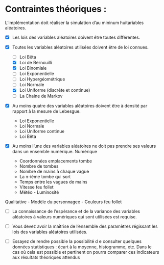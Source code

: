 # Contraintes théoriques :
L’implémentation doit réaliser la simulation d’au mininum huitariables aléatoires.

- [x]  Les lois des variables aléatoires doivent être toutes différentes.
- [x] Toutes les variables aléatoires utilisées doivent être de loi connues.
    - [ ] Loi Bêta
    - [x] Loi de Bernouilli
    - [x] Loi Binomiale
    - [ ] Loi Exponentielle
    - [ ] Loi Hypergéométrique
    - [ ] Loi Normale
    - [x] Loi Uniforme (discrète et continue)
    - [ ] La Chaine de Markov

- [x] Au moins quatre des variables aléatoires doivent être à densité par rapport à la mesure de Lebesgue.
    - Loi Exponentielle
    - Loi Normale
    - Loi Uniforme continue
    - Loi Bêta

- [x] Au moins l’une des variables aléatoires ne doit pas prendre ses valeurs dans un ensemble numérique.
Numérique
    - Coordonnées emplacements tombe
    - Nombre de tombes
    - Nombre de mains à chaque vague
    - La n-ième tombe qui sort
    - Temps entre les vagues de mains
    - Vitesse feu follet
    - Météo - Luminosité

Qualitative
    - Modèle du personnagee
    - Couleurs feu follet
    


- [ ] La connaissance de l’espérance et de la variance des variables aléatoires à valeurs numériques qui sont utilisées est requise.

- [ ] Vous devez avoir la maîtrise de l’ensemble des paramètres régissant les lois des variables aléatoires utilisées.

- [ ] Essayez de rendre possible la possibilité d e consulter quelques données statistiques : écart à la moyenne, histogramme, etc. Dans le cas où cela est possible et pertinent on pourra comparer ces indicateurs aux résultats théoriques attendus